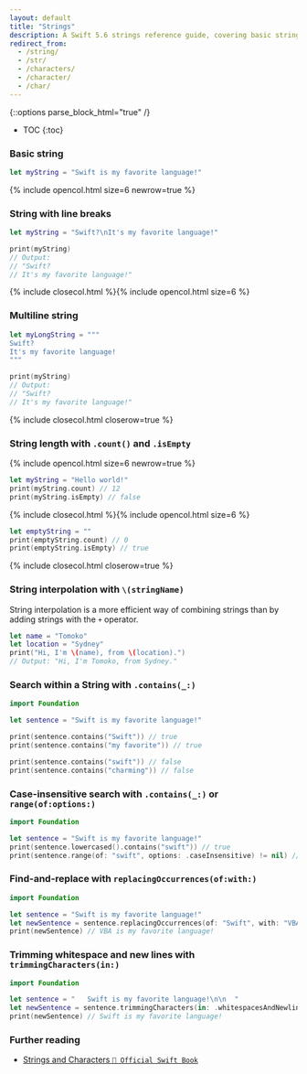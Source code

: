 ```yaml
---
layout: default
title: "Strings"
description: A Swift 5.6 strings reference guide, covering basic strings, multiline strings, string length, and string interpolation.
redirect_from:
  - /string/
  - /str/
  - /characters/
  - /character/
  - /char/
---
```

{::options parse_block_html="true" /}

* TOC
{:toc}

### Basic string

```swift
let myString = "Swift is my favorite language!"
```

{% include opencol.html size=6 newrow=true %}

### String with line breaks

```swift
let myString = "Swift?\nIt's my favorite language!"

print(myString)
// Output:
// "Swift?
// It's my favorite language!"
```

{% include closecol.html %}{% include opencol.html size=6 %}

### Multiline string

```swift
let myLongString = """
Swift?
It's my favorite language!
"""

print(myString)
// Output:
// "Swift?
// It's my favorite language!"
```

{% include closecol.html closerow=true %}

### String length with `.count()` and `.isEmpty`

{% include opencol.html size=6 newrow=true %}

```swift
let myString = "Hello world!"
print(myString.count) // 12
print(myString.isEmpty) // false
```

{% include closecol.html %}{% include opencol.html size=6 %}

```swift
let emptyString = ""
print(emptyString.count) // 0
print(emptyString.isEmpty) // true
```

{% include closecol.html closerow=true %}

### String interpolation with `\(stringName)`

String interpolation is a more efficient way of combining strings than by adding strings with the `+` operator.

```swift
let name = "Tomoko"
let location = "Sydney"
print("Hi, I'm \(name), from \(location).")
// Output: "Hi, I'm Tomoko, from Sydney."
```

### Search within a String with `.contains(_:)`

```swift
import Foundation

let sentence = "Swift is my favorite language!"

print(sentence.contains("Swift")) // true
print(sentence.contains("my favorite")) // true

print(sentence.contains("swift")) // false
print(sentence.contains("charming")) // false
```

### Case-insensitive search with `.contains(_:)` or `range(of:options:)`

```swift
import Foundation

let sentence = "Swift is my favorite language!"
print(sentence.lowercased().contains("swift")) // true
print(sentence.range(of: "swift", options: .caseInsensitive) != nil) // true
```

### Find-and-replace with `replacingOccurrences(of:with:)`

```swift
import Foundation

let sentence = "Swift is my favorite language!"
let newSentence = sentence.replacingOccurrences(of: "Swift", with: "VBA")
print(newSentence) // VBA is my favorite language!
```

### Trimming whitespace and new lines with `trimmingCharacters(in:)`

```swift
import Foundation

let sentence = "   Swift is my favorite language!\n\n  "
let newSentence = sentence.trimmingCharacters(in: .whitespacesAndNewlines)
print(newSentence) // Swift is my favorite language!
```

### Further reading

* [Strings and Characters `📖 Official Swift Book`](https://docs.swift.org/swift-book/LanguageGuide/StringsAndCharacters.html)
